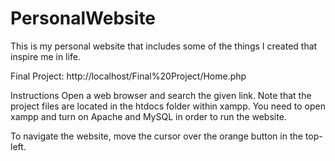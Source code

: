# PersonalWebsite
This is my personal website that includes some of the things I created that inspire me in life.

Final Project: 
http://localhost/Final%20Project/Home.php

Instructions 
  Open a web browser and search the given link. Note that the project files are located in the htdocs folder within xampp. You need to open xampp and turn on Apache and MySQL in order to run the website. 
  
  To navigate the website, move the cursor over the orange button in the top-left. 
